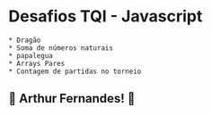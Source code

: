 # Desafios TQI - Javascript

	* Dragão
	* Soma de números naturais
	* papalegua
	* Arrays Pares
	* Contagem de partidas no torneio

## 🚀 Arthur Fernandes! 🚀